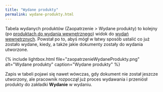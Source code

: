 ```yaml
---
title: "Wydane produkty"
permalink: wydane-produkty.html 
---
```


Tabela wydanych produktów (Zaopatrzenie > Wydane produkty) to kolejny (po [produktach do wydania wewnętrznego](/produkty-do-wydania-wewnetrznego)) widok do [wydań wewnętrznych](/wydania-wewnetrzne). Powstał po to, abyś mógł w łatwy sposób ustalić co już zostało wydane, kiedy, a także jakie dokumenty zostały do wydania utworzone. 

{% include lightbox.html file="zaopatrzenieWydaneProdukty.png" alt="Wydane produkty" caption="Wydane produkty" %}

Zapis w tabeli pojawi się nawet wówczas, gdy dokument nie został jeszcze utworzony, ale pracownik rozpoczął już proces wydawania i przeniósł produkty do zakładki **Wydanie** w wydaniu.